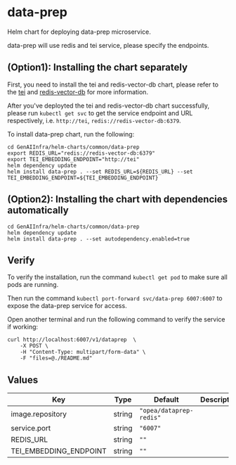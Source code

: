 # data-prep

Helm chart for deploying data-prep microservice.

data-prep will use redis and tei service, please specify the endpoints.

## (Option1): Installing the chart separately

First, you need to install the tei and redis-vector-db chart, please refer to the [tei](../tei) and [redis-vector-db](../redis-vector-db) for more information.

After you've deployted the tei and redis-vector-db chart successfully, please run `kubectl get svc` to get the service endpoint and URL respectively, i.e. `http://tei`, `redis://redis-vector-db:6379`.

To install data-prep chart, run the following:

```console
cd GenAIInfra/helm-charts/common/data-prep
export REDIS_URL="redis://redis-vector-db:6379"
export TEI_EMBEDDING_ENDPOINT="http://tei"
helm dependency update
helm install data-prep . --set REDIS_URL=${REDIS_URL} --set TEI_EMBEDDING_ENDPOINT=${TEI_EMBEDDING_ENDPOINT}
```

## (Option2): Installing the chart with dependencies automatically

```console
cd GenAIInfra/helm-charts/common/data-prep
helm dependency update
helm install data-prep . --set autodependency.enabled=true
```

## Verify

To verify the installation, run the command `kubectl get pod` to make sure all pods are running.

Then run the command `kubectl port-forward svc/data-prep 6007:6007` to expose the data-prep service for access.

Open another terminal and run the following command to verify the service if working:

```console
curl http://localhost:6007/v1/dataprep  \
    -X POST \
    -H "Content-Type: multipart/form-data" \
    -F "files=@./README.md"
```

## Values

| Key                    | Type   | Default                 | Description |
| ---------------------- | ------ | ----------------------- | ----------- |
| image.repository       | string | `"opea/dataprep-redis"` |             |
| service.port           | string | `"6007"`                |             |
| REDIS_URL              | string | `""`                    |             |
| TEI_EMBEDDING_ENDPOINT | string | `""`                    |             |
